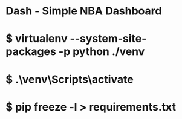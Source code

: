 # Dash - Simple NBA Dashboard

# $ virtualenv --system-site-packages -p python ./venv
# $ .\venv\Scripts\activate
# $ pip freeze -l > requirements.txt 
